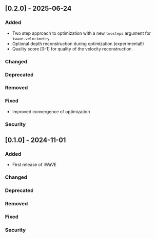 ## [0.2.0] - 2025-06-24
### Added
* Two step approach to optimization with a new `twosteps` argument for `iwave.velocimetry`. 
* Optional depth reconstruction during optimization (experimental!)
* Quality score [0-1] for quality of the velocity reconstruction

### Changed
### Deprecated
### Removed
### Fixed
* Improved convergence of optimization

### Security


## [0.1.0] - 2024-11-01
### Added
* First release of IWaVE

### Changed
### Deprecated
### Removed
### Fixed
### Security
